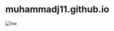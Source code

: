 # muhammadj11.github.io

![hw](https://user-images.githubusercontent.com/90790091/134825253-74994059-4963-4f38-ae61-19c0498cd006.png)


